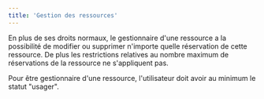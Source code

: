 ```yaml
---
title: 'Gestion des ressources'
---
```


En plus de ses droits normaux, le gestionnaire d'une ressource a la possibilité de modifier ou supprimer n'importe quelle réservation de cette ressource. De plus les restrictions relatives au nombre maximum de réservations de la ressource ne s'appliquent pas.

Pour être gestionnaire d'une ressource, l'utilisateur doit avoir au minimum le statut "usager".